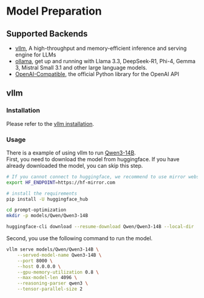# Model Preparation

## Supported Backends
- [vllm](https://docs.vllm.ai/en/latest/getting_started/quickstart.html), A high-throughput and memory-efficient inference and serving engine for LLMs
- [ollama](https://ollama.com/), get up and running with Llama 3.3, DeepSeek-R1, Phi-4, Gemma 3, Mistral Small 3.1 and other large language models.
- [OpenAI-Compatible](https://github.com/openai/openai-python), the official Python library for the OpenAI API

## vllm
### Installation
Please refer to the [vllm installation](https://docs.vllm.ai/en/latest/getting_started/installation/index.html).
### Usage
There is a example of using vllm to run [Qwen3-14B](https://huggingface.co/Qwen/Qwen3-14B).  
First, you need to download the model from huggingface. If you have already downloaded the model, you can skip this step.
```bash
# If you cannot connect to huggingface, we recommend to use mirror website https://hf-mirror.com/
export HF_ENDPOINT=https://hf-mirror.com

# install the requirements
pip install -U huggingface_hub

cd prompt-optimization
mkdir -p models/Qwen/Qwen3-14B

huggingface-cli download --resume-download Qwen/Qwen3-14B --local-dir ./models/Qwen/Qwen3-14B
```
Second, you use the following command to run the model.
```bash
vllm serve models/Qwen/Qwen3-14B \
    --served-model-name Qwen3-14B \
    --port 8000 \
    --host 0.0.0.0 \
    --gpu-memory-utilization 0.8 \
    --max-model-len 4096 \
    --reasoning-parser qwen3 \
    --tensor-parallel-size 2
```
